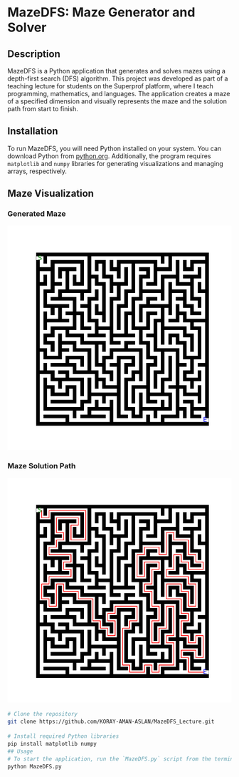 # MazeDFS: Maze Generator and Solver

## Description
MazeDFS is a Python application that generates and solves mazes using a depth-first search (DFS) algorithm. 
This project was developed as part of a teaching lecture for students on the Superprof platform, where I teach programming, mathematics, and languages. 
The application creates a maze of a specified dimension and visually represents the maze and the solution path from start to finish.

## Installation
To run MazeDFS, you will need Python installed on your system. You can download Python from [python.org](https://www.python.org/downloads/).
Additionally, the program requires `matplotlib` and `numpy` libraries for generating visualizations and managing arrays, respectively.
## Maze Visualization

### Generated Maze
![Generated Maze](https://github.com/KORAY-AMAN-ASLAN/MazeDFS_Lecture/blob/main/image%20(1).png)

### Maze Solution Path
![Maze Solution](https://github.com/KORAY-AMAN-ASLAN/MazeDFS_Lecture/blob/main/image.png)

```bash
# Clone the repository
git clone https://github.com/KORAY-AMAN-ASLAN/MazeDFS_Lecture.git

# Install required Python libraries
pip install matplotlib numpy
## Usage
# To start the application, run the `MazeDFS.py` script from the terminal. You will be prompted to enter the dimensions for the maze, and the program will display the generated maze and the solution path.
python MazeDFS.py
